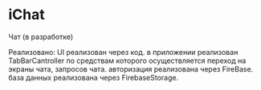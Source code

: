 # iChat

Чат (в разработке)

Реализовано:
UI реализован через код.
в приложении реализован TabBarCantroller по средствам которого осуществляется переход
на экраны чата, запросов чата.
авторизация реализована через FireBase.
база данных реализована через FirebaseStorage.
